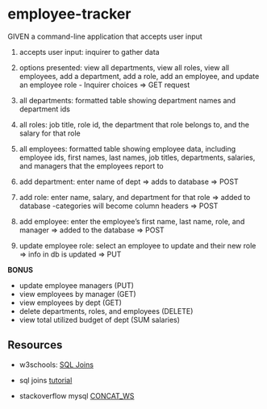# employee-tracker

GIVEN a command-line application that accepts user input

1. accepts user input:
    inquirer to gather data

2. options presented:
    view all departments, 
    view all roles, 
    view all employees, 
    add a department, 
    add a role, 
    add an employee, 
    and update an employee role
        - Inquirer choices
        => GET request

3. all departments:
    formatted table showing department names and department ids

4. all roles:
    job title, role id, the department that role belongs to, and the salary for that role

5. all employees:
    formatted table showing employee data, including employee ids, first names, last names, job titles, departments, salaries, and managers that the employees report to

6. add department:
    enter name of dept => adds to database
    => POST

7. add role:
    enter name, salary, and department for that role => added to database
        -categories will become column headers
        => POST

8. add employee: 
    enter the employee’s first name, last name, role, and manager => added to the database
        => POST

9. update employee role:
    select an employee to update and their new role => info in db is updated
        => PUT

**BONUS**
- update employee managers (PUT)
- view employees by manager (GET)
- view employees by dept (GET)
- delete departments, roles, and employees (DELETE)
- view total utilized budget of dept (SUM salaries)


## Resources

- w3schools: [SQL Joins](https://www.w3schools.com/sql/sql_join.asp)

- sql joins [tutorial](https://learnsql.com/blog/what-is-self-join-sql/)

- stackoverflow mysql [CONCAT_WS](https://stackoverflow.com/questions/18860233/mysql-select-as-combine-two-columns-into-one)






